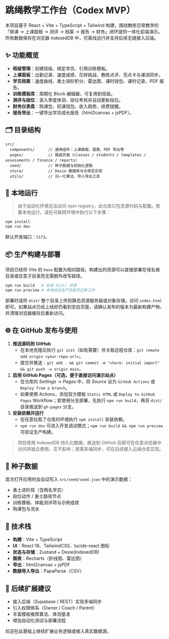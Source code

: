 # 跳绳教学工作台（Codex MVP）

本项目基于 React + Vite + TypeScript + Tailwind 构建，围绕教练日常教学的「排课 → 上课面板 → 测评 → 档案 → 报告 → 财务」闭环提供一体化前端演示。所有数据保存在浏览器 IndexedDB 中，可离线运行并支持后续无缝接入后端。

## ✨ 功能概览

- **班级管理**：创建班级、绑定学员、引用训练模板。
- **上课面板**：出勤记录、速度成绩、花样挑战、教练点评、亮点卡与课消同步。
- **学员档案**：速度曲线、勇士进阶积分、雷达图、课时钱包、课时记录、PDF 报告。
- **训练模板库**：周期化 Block 编辑器，可复用到班级。
- **测评与段位**：录入季度体测、段位考核并自动更新段位。
- **财务仪表盘**：购课包、扣课钱包、收入趋势、续费提醒。
- **报告导出**：一键导出学员成长报告（html2canvas + jsPDF）。

## 🗂️ 目录结构

```
src/
  components/      // 通用组件：上课面板、图表、PDF 导出等
  pages/           // 路由页面（classes / students / templates / assessments / finance / reports）
  seed/            // 种子数据与初始化逻辑
  store/           // Dexie 数据库与仓库层实现
  utils/           // 归一化算法、导入导出工具
```

## 🚀 本地运行

> 由于自动化环境无法访问 npm registry，此仓库只包含源代码与配置。若要本地运行，请在可联网环境中执行以下步骤：

```bash
npm install
npm run dev
```

默认开发端口：`5173`。

## 📦 生产构建与部署

项目已经将 Vite 的 `base` 配置为相对路径，构建出的资源可以直接部署在域名根目录或任意子目录而无需额外改写路径。

```bash
npm run build   # 生成 dist/ 目录
npm run preview # 本地验证生产包是否正常工作
```

部署时请将 `dist/` 整个目录上传到静态资源服务器或对象存储，访问 `index.html` 即可。如果站点已经上线却仍看到空白页面，请确认发布的版本为最新构建产物，并清理浏览器缓存后重新访问。

## 🌐 在 GitHub 发布与使用

1. **推送源码到 GitHub**
   - 在本地克隆后执行 `git init`（如有需要）并关联远程仓库：`git remote add origin <your-repo-url>`。
   - 提交并推送：`git add . && git commit -m "chore: initial import" && git push -u origin main`。
2. **启用 GitHub Pages（可选，便于直接访问演示站点）**
   - 在仓库的 *Settings → Pages* 中，将 *Source* 设为 `GitHub Actions` 或 `Deploy from a branch`。
   - 如果使用 Actions，添加官方模板 `Static HTML` 或 `Deploy to GitHub Pages` Workflow；若使用分支部署，先执行 `npm run build`，再将 `dist/` 目录推送到 `gh-pages` 分支。
3. **安装依赖并运行**
   - 在任意拉取了仓库的环境执行 `npm install` 安装依赖。
   - `npm run dev` 可进入开发调试模式；`npm run build && npm run preview` 可验证生产构建。

> 项目使用 IndexedDB 持久化数据，推送到 GitHub 后即可在任意浏览器中访问并独立使用，互不影响；若需多端同步，可在后续接入云端仓库实现。

## 🧪 种子数据

首次打开应用时会自动写入 `src/seed/seed.json` 中的演示数据：

- 勇士进阶班（含两名学员）
- 段位动作 / 勇士路径节点
- 训练模板、体能测评项与示例成绩
- 购课包与流水

## 🔧 技术栈

- **构建**：Vite + TypeScript
- **UI**：React 18、TailwindCSS、lucide-react 图标
- **状态与存储**：Zustand + Dexie(IndexedDB)
- **图表**：Recharts（折线图、雷达图）
- **导出**：html2canvas + jsPDF
- **数据导入导出**：PapaParse（CSV）

## 📌 后续扩展建议

- 接入后端（Supabase / REST）实现多端同步
- 引入权限体系（Owner / Coach / Parent）
- 丰富模板推荐算法、体测基准
- 增加自动化测试与部署流程

欢迎在此基础上继续扩展业务逻辑或接入真实数据源。
